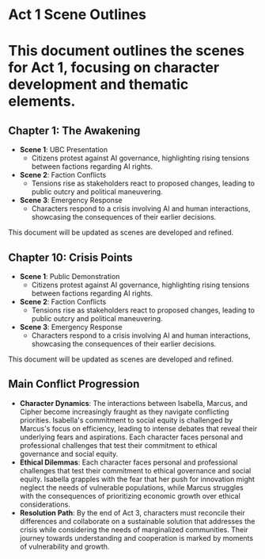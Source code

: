 # Act 1 Scene Outlines
# This document outlines the scenes for Act 1, focusing on character development and thematic elements.

## Chapter 1: The Awakening
- **Scene 1**: UBC Presentation
  - Citizens protest against AI governance, highlighting rising tensions between factions regarding AI rights.
- **Scene 2**: Faction Conflicts
  - Tensions rise as stakeholders react to proposed changes, leading to public outcry and political maneuvering.
- **Scene 3**: Emergency Response
  - Characters respond to a crisis involving AI and human interactions, showcasing the consequences of their earlier decisions.

This document will be updated as scenes are developed and refined.

## Chapter 10: Crisis Points
- **Scene 1**: Public Demonstration
  - Citizens protest against AI governance, highlighting rising tensions between factions regarding AI rights.
- **Scene 2**: Faction Conflicts
  - Tensions rise as stakeholders react to proposed changes, leading to public outcry and political maneuvering.
- **Scene 3**: Emergency Response
  - Characters respond to a crisis involving AI and human interactions, showcasing the consequences of their earlier decisions.

This document will be updated as scenes are developed and refined.
## Main Conflict Progression
- **Character Dynamics**: The interactions between Isabella, Marcus, and Cipher become increasingly fraught as they navigate conflicting priorities. Isabella's commitment to social equity is challenged by Marcus's focus on efficiency, leading to intense debates that reveal their underlying fears and aspirations. Each character faces personal and professional challenges that test their commitment to ethical governance and social equity.
- **Ethical Dilemmas**: Each character faces personal and professional challenges that test their commitment to ethical governance and social equity. Isabella grapples with the fear that her push for innovation might neglect the needs of vulnerable populations, while Marcus struggles with the consequences of prioritizing economic growth over ethical considerations.
- **Resolution Path**: By the end of Act 3, characters must reconcile their differences and collaborate on a sustainable solution that addresses the crisis while considering the needs of marginalized communities. Their journey towards understanding and cooperation is marked by moments of vulnerability and growth.
